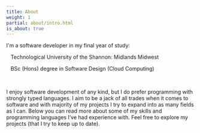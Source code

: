 ```yaml
---
title: About
weight: 1
partial: about/intro.html
is_about: true
---
```

I'm a software developer in my final year of study:

&nbsp;&nbsp; Technological University of the Shannon: Midlands Midwest

&nbsp;&nbsp; BSc (Hons) degree in Software Design (Cloud Computing)

&nbsp;

I enjoy software development of any kind, but I do prefer programming with strongly typed languages. I aim to be a jack of all trades when it comes to software and with majority of my projects I try to expand into as many fields as I can. Below you can read more about some of my skills and programming languages I’ve had experience with. Feel free to explore my projects (that I try to keep up to date).
